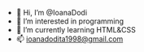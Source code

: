 - 👋 Hi, I’m @IoanaDodi
- 👀 I’m interested in programming
- 🌱 I’m currently learning HTML&CSS
- 📫 ioanadodita1998@gmail.com

<!---
IoanaDodi/IoanaDodi is a ✨ special ✨ repository because its `README.md` (this file) appears on your GitHub profile.
You can click the Preview link to take a look at your changes.
--->
